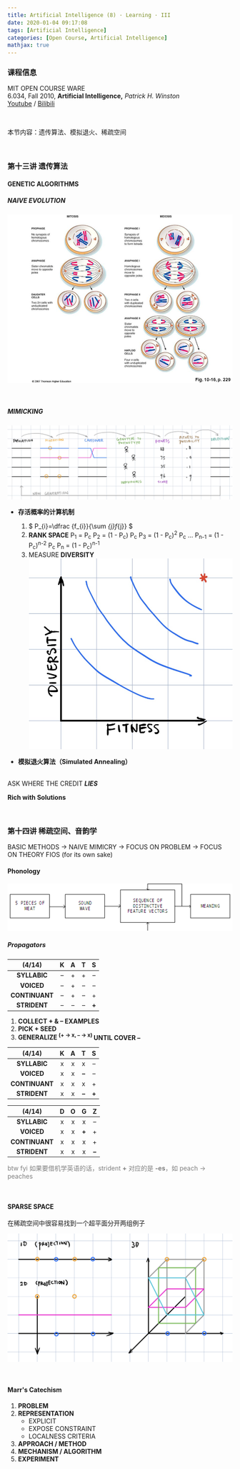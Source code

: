 ```yaml
---
title: Artificial Intelligence (8) · Learning · III
date: 2020-01-04 09:17:08
tags: [Artificial Intelligence]
categories: [Open Course, Artificial Intelligence]
mathjax: true
---
```


### 课程信息

MIT OPEN COURSE WARE  
6.034, Fall 2010, **Artificial Intelligence,** *Patrick H. Winston*  
[Youtube](https://www.youtube.com/watch?v=TjZBTDzGeGg&list=PLUl4u3cNGP63gFHB6xb-kVBiQHYe_4hSi) / [Bilibili](https://www.bilibili.com/video/av75097245)

<br>

本节内容：遗传算法、模拟退火、稀疏空间

<!-- more -->

<br>

### 第十三讲 遗传算法

#### GENETIC ALGORITHMS

##### NAIVE EVOLUTION

![Mitosis vs Meiosis](Artificial-Intelligence-Patrick-Winston-8/MitosisMeiosis.jpg)

<br>

##### MIMICKING

![mimic](Artificial-Intelligence-Patrick-Winston-8/mimic.jpg)

- **存活概率的计算机制**

  1. $ P_{i}=\dfrac {f_{i}}{\sum _{j}f_{j}} $
  2. **RANK SPACE**
     P<sub>1</sub> = P<sub>c</sub>
     P<sub>2</sub> = (1 - P<sub>c</sub>) P<sub>c</sub>
     P<sub>3</sub> = (1 - P<sub>c</sub>)<sup>2</sup> P<sub>c</sub>
     ...
     P<sub>n-1</sub> = (1 - P<sub>c</sub>)<sup>n-2</sup> P<sub>c</sub>
     P<sub>n</sub> = (1 - P<sub>c</sub>)<sup>n-1</sup>
  3. MEASURE **DIVERSITY**
     ![DIVERSITY](Artificial-Intelligence-Patrick-Winston-8/m3.jpg)

- **模拟退火算法（Simulated Annealing）**

<br>ASK WHERE THE CREDIT ***LIES***

**Rich with Solutions**

<br>

### 第十四讲 稀疏空间、音韵学

BASIC METHODS → NAIVE MIMICRY → FOCUS ON PROBLEM → FOCUS ON THEORY FIOS (for its own sake)

#### Phonology

![phonology](Artificial-Intelligence-Patrick-Winston-8/141.png)

##### Propagators

|     (4/14)     |  K  |  A  |  T  |   S   |
| :------------: | :-: | :-: | :-: | :---: |
|  **SYLLABIC**  |  –  |  +  |  +  |   –   |
|   **VOICED**   |  –  |  +  |  –  |   –   |
| **CONTINUANT** |  –  |  +  |  –  |   +   |
|  **STRIDENT**  |  –  |  –  |  –  | **+** |

1. **COLLECT + & – EXAMPLES**
2. **PICK + SEED**
3. **GENERALIZE <sup>(+ → x, – → x) </sup>**
   **UNTIL COVER –**

|     (4/14)     |  K  |  A  |   T   |   S   |
| :------------: | :-: | :-: | :---: | :---: |
|  **SYLLABIC**  |  x  |  x  |   x   |   –   |
|   **VOICED**   |  x  |  x  | **–** |   –   |
| **CONTINUANT** |  x  |  x  |   x   |   +   |
|  **STRIDENT**  |  x  |  x  | **–** | **+** |

|     (4/14)     |  D  |  O  |   G   |   Z   |
| :------------: | :-: | :-: | :---: | :---: |
|  **SYLLABIC**  |  x  |  x  |   x   |   –   |
|   **VOICED**   |  x  |  x  | **+** |   +   |
| **CONTINUANT** |  x  |  x  |   x   |   +   |
|  **STRIDENT**  |  x  |  x  |   x   | **–** |

<span style="color:gray">btw fyi 如果要借机学英语的话，strident **+** 对应的是 **-es**，如 peach -> peaches</span>

<br>

#### SPARSE SPACE

在稀疏空间中很容易找到一个超平面分开两组例子

![SPARSE SPACE](Artificial-Intelligence-Patrick-Winston-8/142.jpg)

<br>

#### Marr's Catechism

1. **PROBLEM**
2. **REPRESENTATION**
   - EXPLICIT
   - EXPOSE CONSTRAINT
   - LOCALNESS CRITERIA
3. **APPROACH / METHOD**
4. **MECHANISM / ALGORITHM**
5. **EXPERIMENT**
